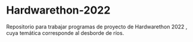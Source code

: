 # Hardwarethon-2022
Repositorio para trabajar programas de proyecto de Hardwarethon 2022 , cuya temática corresponde al desborde de ríos.
